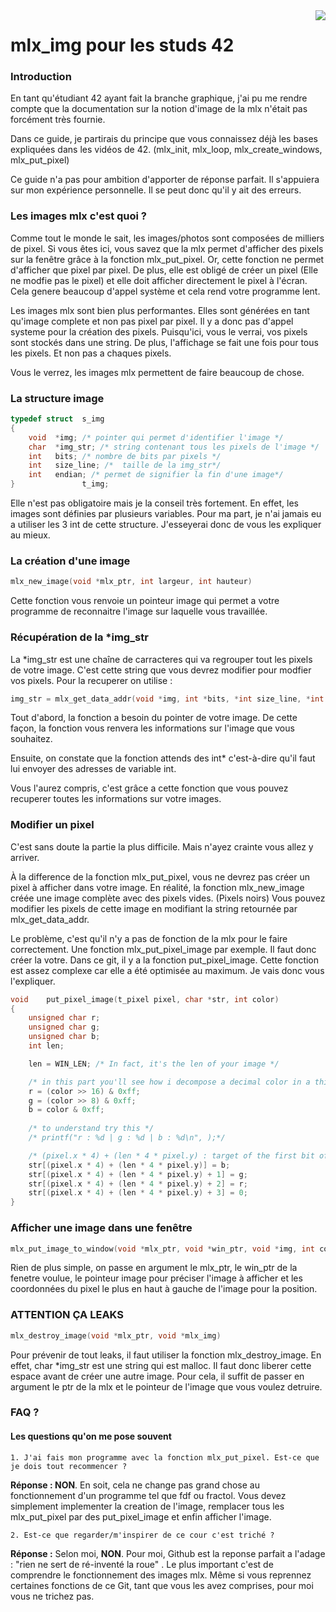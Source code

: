 <img src="https://upload.wikimedia.org/wikipedia/commons/thumb/8/8d/42_Logo.svg/150px-42_Logo.svg.png" align="right" />

# mlx_img pour les studs 42

### Introduction

En tant qu'étudiant 42 ayant fait la branche graphique, j'ai pu me rendre compte que la documentation sur la notion d'image de la mlx n'était pas forcément très fournie.

Dans ce guide, je partirais du principe que vous connaissez déjà les bases expliquées dans les vidéos de 42. (mlx_init, mlx_loop, mlx_create_windows, mlx_put_pixel)

Ce guide n'a pas pour ambition d'apporter de réponse parfait. Il s'appuiera sur mon expérience personnelle. Il se peut donc qu'il y ait des erreurs.

### Les images mlx c'est quoi ?

Comme tout le monde le sait, les images/photos sont composées de milliers de pixel. Si vous êtes ici, vous savez que la mlx permet d'afficher des pixels sur la fenêtre grâce à la fonction mlx_put_pixel. Or, cette fonction ne permet d'afficher que pixel par pixel. De plus, elle est obligé de créer un pixel (Elle ne modfie pas le pixel) et elle doit afficher directement le pixel à l'écran. Cela genere beaucoup d'appel système et cela rend votre programme lent.

Les images mlx sont bien plus performantes. Elles sont générées en tant qu'image complete et non pas pixel par pixel. Il y a donc pas d'appel systeme pour la création des pixels. Puisqu'ici, vous le verrai, vos pixels sont stockés dans une string. De plus, l'affichage se fait une fois pour tous les pixels. Et non pas a chaques pixels.

Vous le verrez, les images mlx permettent de faire beaucoup de chose.

### La structure image

```C
typedef struct	s_img
{
	void  *img; /* pointer qui permet d'identifier l'image */
	char  *img_str; /* string contenant tous les pixels de l'image */
	int   bits; /* nombre de bits par pixels */
	int   size_line; /*  taille de la img_str*/
	int   endian; /* permet de signifier la fin d'une image*/
}               t_img;
```

Elle n'est pas obligatoire mais je la conseil très fortement. En effet, les images sont définies par plusieurs variables.
Pour ma part, je n'ai jamais eu a utiliser les 3 int de cette structure. J'esseyerai donc de vous les expliquer au mieux.

### La création d'une image

```C
mlx_new_image(void *mlx_ptr, int largeur, int hauteur)
```

Cette fonction vous renvoie un pointeur image qui permet a votre programme de reconnaitre l'image sur laquelle vous travaillée.

### Récupération de la *img_str

La *img_str est une chaîne de carracteres qui va regrouper tout les pixels de votre image. C'est cette string que vous devrez modifier pour modfier vos pixels. Pour la recuperer on utilise :

```C
img_str = mlx_get_data_addr(void *img, int *bits, *int size_line, *int endian);
```

Tout d'abord, la fonction a besoin du pointer de votre image. De cette façon, la fonction vous renvera les informations sur l'image que vous souhaitez.

Ensuite, on constate que la fonction attends des int* c'est-à-dire qu'il faut lui envoyer des adresses de variable int.

Vous l'aurez compris, c'est grâce a cette fonction que vous pouvez recuperer toutes les informations sur votre images.

### Modifier un pixel

C'est sans doute la partie la plus difficile. Mais n'ayez crainte vous allez y arriver.

À la difference de la fonction mlx_put_pixel, vous ne devrez pas créer un pixel à afficher dans votre image. En réalité, la fonction mlx_new_image créée une image complète avec des pixels vides. (Pixels noirs) Vous pouvez modifier les pixels de cette image en modifiant la string retournée par mlx_get_data_addr.

Le problème, c'est qu'il n'y a pas de fonction de la mlx pour le faire correctement. Une fonction mlx_put_pixel_image par exemple. Il faut donc créer la votre. Dans ce git, il y a la fonction put_pixel_image. Cette fonction est assez complexe car elle a été optimisée au maximum. Je vais donc vous l'expliquer.

```C
void	put_pixel_image(t_pixel pixel, char *str, int color)
{
	unsigned char r;
	unsigned char g;
	unsigned char b;
	int len;

	len = WIN_LEN; /* In fact, it's the len of your image */

	/* in this part you'll see how i decompose a decimal color in a third part decimal color rgb(255, 255, 255) */
	r = (color >> 16) & 0xff;
	g = (color >> 8) & 0xff;
	b = color & 0xff;
	
	/* to understand try this */
	/* printf("r : %d | g : %d | b : %d\n", );*/

	/* (pixel.x * 4) + (len * 4 * pixel.y) : target of the first bit of the pixel */
	str[(pixel.x * 4) + (len * 4 * pixel.y)] = b;
	str[(pixel.x * 4) + (len * 4 * pixel.y) + 1] = g;
	str[(pixel.x * 4) + (len * 4 * pixel.y) + 2] = r;
	str[(pixel.x * 4) + (len * 4 * pixel.y) + 3] = 0;
}
```

### Afficher une image dans une fenêtre

```C
mlx_put_image_to_window(void *mlx_ptr, void *win_ptr, void *img, int corner_left_x, int corner_left_y)
```
Rien de plus simple, on passe en argument le mlx_ptr, le win_ptr de la fenetre voulue, le pointeur image pour préciser l'image à afficher et les coordonnées du pixel le plus en haut à gauche de l'image pour la position.

### ATTENTION ÇA LEAKS

```C
mlx_destroy_image(void *mlx_ptr, void *mlx_img)
```

Pour prévenir de tout leaks, il faut utiliser la fonction mlx_destroy_image. En effet, char *img_str est une string qui est malloc. Il faut donc liberer cette espace avant de créer une autre image. Pour cela, il suffit de passer en argument le ptr de la mlx et le pointeur de l'image que vous voulez detruire.

### FAQ ?
#### Les questions qu'on me pose souvent
```
1. J'ai fais mon programme avec la fonction mlx_put_pixel. Est-ce que je dois tout recommencer ?
```
<strong>Réponse : NON</strong>. En soit, cela ne change pas grand chose au fonctionnement d'un programme tel que fdf ou fractol. Vous devez simplement implementer la creation de l'image, remplacer tous les mlx_put_pixel par des put_pixel_image et enfin afficher l'image.
```
2. Est-ce que regarder/m'inspirer de ce cour c'est triché ?
```
<strong>Réponse :</strong> Selon moi, <strong>NON</strong>. Pour moi, Github est la reponse parfait a l'adage : "rien ne sert de ré-inventé la roue"
. Le plus important c'est de comprendre le fonctionnement des images mlx. Même si vous reprennez certaines fonctions de ce Git, tant que vous les avez comprises, pour moi vous ne trichez pas.
